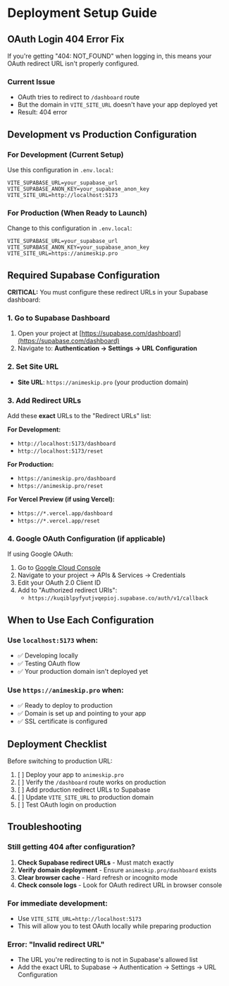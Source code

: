 # Deployment Setup Guide

## OAuth Login 404 Error Fix

If you're getting "404: NOT_FOUND" when logging in, this means your OAuth redirect URL isn't properly configured.

### Current Issue
- OAuth tries to redirect to `/dashboard` route
- But the domain in `VITE_SITE_URL` doesn't have your app deployed yet
- Result: 404 error

## Development vs Production Configuration

### For Development (Current Setup)
Use this configuration in `.env.local`:

```env
VITE_SUPABASE_URL=your_supabase_url
VITE_SUPABASE_ANON_KEY=your_supabase_anon_key
VITE_SITE_URL=http://localhost:5173
```

### For Production (When Ready to Launch)
Change to this configuration in `.env.local`:

```env
VITE_SUPABASE_URL=your_supabase_url
VITE_SUPABASE_ANON_KEY=your_supabase_anon_key
VITE_SITE_URL=https://animeskip.pro
```

## Required Supabase Configuration

**CRITICAL:** You must configure these redirect URLs in your Supabase dashboard:

### 1. Go to Supabase Dashboard
1. Open your project at [https://supabase.com/dashboard](https://supabase.com/dashboard)
2. Navigate to: **Authentication → Settings → URL Configuration**

### 2. Set Site URL
- **Site URL**: `https://animeskip.pro` (your production domain)

### 3. Add Redirect URLs
Add these **exact** URLs to the "Redirect URLs" list:

**For Development:**
- `http://localhost:5173/dashboard`
- `http://localhost:5173/reset`

**For Production:**
- `https://animeskip.pro/dashboard`
- `https://animeskip.pro/reset`

**For Vercel Preview (if using Vercel):**
- `https://*.vercel.app/dashboard`
- `https://*.vercel.app/reset`

### 4. Google OAuth Configuration (if applicable)

If using Google OAuth:

1. Go to [Google Cloud Console](https://console.cloud.google.com)
2. Navigate to your project → APIs & Services → Credentials
3. Edit your OAuth 2.0 Client ID
4. Add to "Authorized redirect URIs":
   - `https://kuqiblpyfyutjvqepioj.supabase.co/auth/v1/callback`

## When to Use Each Configuration

### Use `localhost:5173` when:
- ✅ Developing locally
- ✅ Testing OAuth flow
- ✅ Your production domain isn't deployed yet

### Use `https://animeskip.pro` when:
- ✅ Ready to deploy to production
- ✅ Domain is set up and pointing to your app
- ✅ SSL certificate is configured

## Deployment Checklist

Before switching to production URL:

1. [ ] Deploy your app to `animeskip.pro`
2. [ ] Verify the `/dashboard` route works on production
3. [ ] Add production redirect URLs to Supabase
4. [ ] Update `VITE_SITE_URL` to production domain
5. [ ] Test OAuth login on production

## Troubleshooting

### Still getting 404 after configuration?
1. **Check Supabase redirect URLs** - Must match exactly
2. **Verify domain deployment** - Ensure `animeskip.pro/dashboard` exists
3. **Clear browser cache** - Hard refresh or incognito mode
4. **Check console logs** - Look for OAuth redirect URL in browser console

### For immediate development:
- Use `VITE_SITE_URL=http://localhost:5173`
- This will allow you to test OAuth locally while preparing production

### Error: "Invalid redirect URL"
- The URL you're redirecting to is not in Supabase's allowed list
- Add the exact URL to Supabase → Authentication → Settings → URL Configuration